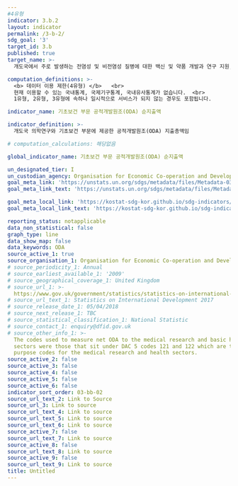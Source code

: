 ```yaml
---
#4유형
indicator: 3.b.2
layout: indicator
permalink: /3-b-2/
sdg_goal: '3'
target_id: 3.b
published: true
target_name: >-
  개도국에서 주로 발생하는 전염성 및 비전염성 질병에 대한 백신 및 약품 개발과 연구 지원, 저렴한 가격의 필수 의약품 및 백신의 제공, 특히 모두에게 의약품에 대한 접근을 보장

computation_definitions: >-
  <b> 데이터 이용 제한(4유형) </b>   <br>
  현재 이용할 수 있는 국내통계, 국제기구통계, 국내유사통계가 없습니다.  <br> 
  1유형, 2유형, 3유형에 속하나 일시적으로 서비스가 되지 않는 경우도 포함됩니다.

indicator_name: 기초보건 부문 공적개발원조(ODA) 순지출액

indicator_definition: >-
  개도국 의학연구와 기초보건 부문에 제공한 공적개발원조(ODA) 지출총액임

# computation_calculations: 해당없음

global_indicator_name: 기초보건 부문 공적개발원조(ODA) 순지출액

un_designated_tier: I
un_custodian_agency: Organisation for Economic Co-operation and Development (OECD)
goal_meta_link: 'https://unstats.un.org/sdgs/metadata/files/Metadata-03-0B-02.pdf'
goal_meta_link_text: 'https://unstats.un.org/sdgs/metadata/files/Metadata-03-0B-02.pdf'

goal_meta_local_link: 'https://kostat-sdg-kor.github.io/sdg-indicators/public/data/Metadata-03-0b-02_KOR.pdf'
goal_meta_local_link_text: 'https://kostat-sdg-kor.github.io/sdg-indicators/public/data/Metadata-03-0b-02_KOR.pdf'

reporting_status: notapplicable
data_non_statistical: false
graph_type: line
data_show_map: false
data_keywords: ODA
source_active_1: true
source_organisation_1: Organisation for Economic Co-operation and Development (OECD)
# source_periodicity_1: Annual
# source_earliest_available_1: '2009'
# source_geographical_coverage_1: United Kingdom
# source_url_1: >-
  https://www.gov.uk/government/statistics/statistics-on-international-development-provisional-uk-aid-spend-2017
# source_url_text_1: Statistics on International Development 2017
# source_release_date_1: 05/04/2018
# source_next_release_1: TBC
# source_statistical_classification_1: National Statistic
# source_contact_1: enquiry@dfid.gov.uk
# source_other_info_1: >-
  The codes used to measure net ODA to the medical research and basic health
  sectors were those that sit under DAC 5 codes 121 and 122 which are the
  purpose codes for the medical research and health sectors.
source_active_2: false
source_active_3: false
source_active_4: false
source_active_5: false
source_active_6: false
indicator_sort_order: 03-bb-02
source_url_text_2: Link to Source
source_url_3: Link to source
source_url_text_4: Link to source
source_url_text_5: Link to source
source_url_text_6: Link to source
source_active_7: false
source_url_text_7: Link to source
source_active_8: false
source_url_text_8: Link to source
source_active_9: false
source_url_text_9: Link to source
title: Untitled
---
```

